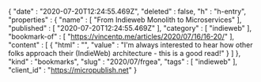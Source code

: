 {
  "date" : "2020-07-20T12:24:55.469Z",
  "deleted" : false,
  "h" : "h-entry",
  "properties" : {
    "name" : [ "From Indieweb Monolith to Microservices" ],
    "published" : [ "2020-07-20T12:24:55.469Z" ],
    "category" : [ "indieweb" ],
    "bookmark-of" : [ "https://vincentp.me/articles/2020/07/16/16-20/" ],
    "content" : [ {
      "html" : "",
      "value" : "I'm always interested to hear how other folks approach their (IndieWeb) architecture - this is a good read!"
    } ]
  },
  "kind" : "bookmarks",
  "slug" : "2020/07/frgea",
  "tags" : [ "indieweb" ],
  "client_id" : "https://micropublish.net"
}
